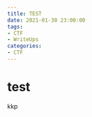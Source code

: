 ```yaml
---
title: TEST
date: 2021-01-30 23:00:00
tags: 
- CTF 
- WriteUps
categories: 
- CTF
---
```


# test

kkp